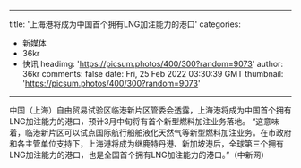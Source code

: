 
---
title: '上海港将成为中国首个拥有LNG加注能力的港口'
categories: 
 - 新媒体
 - 36kr
 - 快讯
headimg: 'https://picsum.photos/400/300?random=9073'
author: 36kr
comments: false
date: Fri, 25 Feb 2022 03:30:39 GMT
thumbnail: 'https://picsum.photos/400/300?random=9073'
---

<div>   
中国（上海）自由贸易试验区临港新片区管委会透露，上海港将成为中国首个拥有LNG加注能力的港口，预计3月中旬将有首个新型燃料加注业务落地。 “这意味着，临港新片区可以试点国际航行船舶液化天然气等新型燃料加注业务。在市政府和各主管单位支持下，上海港将成为继鹿特丹港、新加坡港后，全球第三个拥有LNG加注能力的港口，也是全国首个拥有LNG加注能力的港口。”（中新网）  
</div>
            
